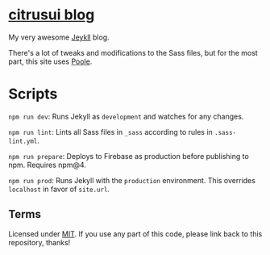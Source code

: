 # [citrusui blog](https://blog.citrusui.me)

My very awesome [Jeykll](https://jekyllrb.com) blog.

There's a lot of tweaks and modifications to the Sass files, but for the most part, this site uses [Poole](http://getpoole.com).

# Scripts

`npm run dev`: Runs Jekyll as `development` and watches for any changes.

`npm run lint`: Lints all Sass files in `_sass` according to rules in `.sass-lint.yml`.

`npm run prepare`: Deploys to Firebase as production before publishing to npm. Requires npm@4.

`npm run prod`: Runs Jekyll with the `production` environment. This overrides `localhost` in favor of `site.url`.

## Terms

Licensed under [MIT](LICENSE.md). If you use any part of this code, please link back to this repository, thanks!
